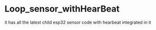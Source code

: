 # Loop_sensor_withHearBeat

it has all the latest child esp32 sensor code with hearbeat integrated in it 
